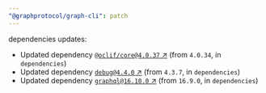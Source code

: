 ```yaml
---
"@graphprotocol/graph-cli": patch
---
```

dependencies updates:
  - Updated dependency [`@oclif/core@4.0.37` ↗︎](https://www.npmjs.com/package/@oclif/core/v/4.0.37) (from `4.0.34`, in `dependencies`)
  - Updated dependency [`debug@4.4.0` ↗︎](https://www.npmjs.com/package/debug/v/4.4.0) (from `4.3.7`, in `dependencies`)
  - Updated dependency [`graphql@16.10.0` ↗︎](https://www.npmjs.com/package/graphql/v/16.10.0) (from `16.9.0`, in `dependencies`)
